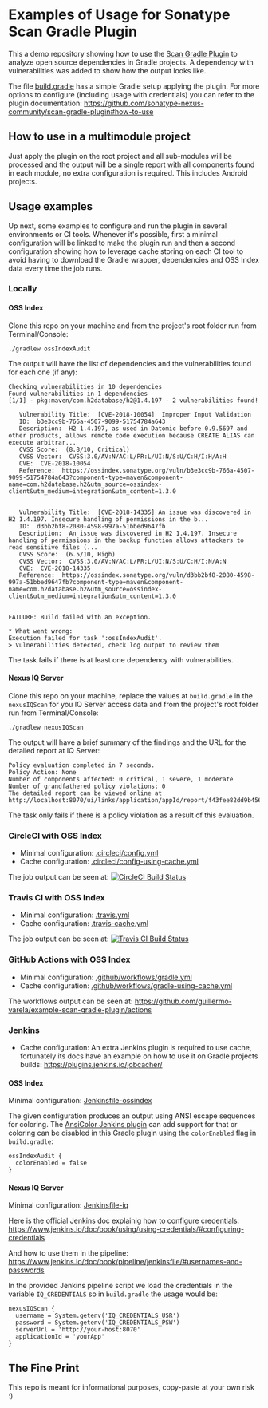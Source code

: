 # Examples of Usage for Sonatype Scan Gradle Plugin

This a demo repository showing how to use the [Scan Gradle Plugin](https://github.com/sonatype-nexus-community/scan-gradle-plugin) to analyze open source dependencies in Gradle projects. A dependency with vulnerabilities was added to show how the output looks like.

The file [build.gradle](build.gradle) has a simple Gradle setup applying the plugin. For more options to configure (including usage with credentials) you can refer to the plugin documentation: https://github.com/sonatype-nexus-community/scan-gradle-plugin#how-to-use

## How to use in a multimodule project
Just apply the plugin on the root project and all sub-modules will be processed and the output will be a single report with all components found in each module, no extra configuration is required. This includes Android projects.

## Usage examples
Up next, some examples to configure and run the plugin in several environments or CI tools. Whenever it's possible, first a minimal configuration will be linked to make the plugin run and then a second configuration showing how to leverage cache storing on each CI tool to avoid having to download the Gradle wrapper, dependencies and OSS Index data every time the job runs.

### Locally
#### OSS Index
Clone this repo on your machine and from the project's root folder run from Terminal/Console:

`./gradlew ossIndexAudit`

The output will have the list of dependencies and the vulnerabilities found for each one (if any):
```
Checking vulnerabilities in 10 dependencies
Found vulnerabilities in 1 dependencies
[1/1] - pkg:maven/com.h2database/h2@1.4.197 - 2 vulnerabilities found!

   Vulnerability Title:  [CVE-2018-10054]  Improper Input Validation
   ID:  b3e3cc9b-766a-4507-9099-51754784a643
   Description:  H2 1.4.197, as used in Datomic before 0.9.5697 and other products, allows remote code execution because CREATE ALIAS can execute arbitrar...
   CVSS Score:  (8.8/10, Critical)
   CVSS Vector:  CVSS:3.0/AV:N/AC:L/PR:L/UI:N/S:U/C:H/I:H/A:H
   CVE:  CVE-2018-10054
   Reference:  https://ossindex.sonatype.org/vuln/b3e3cc9b-766a-4507-9099-51754784a643?component-type=maven&component-name=com.h2database.h2&utm_source=ossindex-client&utm_medium=integration&utm_content=1.3.0


   Vulnerability Title:  [CVE-2018-14335] An issue was discovered in H2 1.4.197. Insecure handling of permissions in the b...
   ID:  d3bb2bf8-2080-4598-997a-51bbed9647fb
   Description:  An issue was discovered in H2 1.4.197. Insecure handling of permissions in the backup function allows attackers to read sensitive files (...
   CVSS Score:  (6.5/10, High)
   CVSS Vector:  CVSS:3.0/AV:N/AC:L/PR:L/UI:N/S:U/C:H/I:N/A:N
   CVE:  CVE-2018-14335
   Reference:  https://ossindex.sonatype.org/vuln/d3bb2bf8-2080-4598-997a-51bbed9647fb?component-type=maven&component-name=com.h2database.h2&utm_source=ossindex-client&utm_medium=integration&utm_content=1.3.0


FAILURE: Build failed with an exception.

* What went wrong:
Execution failed for task ':ossIndexAudit'.
> Vulnerabilities detected, check log output to review them
```

The task fails if there is at least one dependency with vulnerabilities.

#### Nexus IQ Server
Clone this repo on your machine, replace the values at `build.gradle` in the `nexusIQScan` for you IQ Server access data and from the project's root folder run from Terminal/Console:

`./gradlew nexusIQScan`

The output will have a brief summary of the findings and the URL for the detailed report at IQ Server:
```
Policy evaluation completed in 7 seconds.
Policy Action: None
Number of components affected: 0 critical, 1 severe, 1 moderate
Number of grandfathered policy violations: 0
The detailed report can be viewed online at http://localhost:8070/ui/links/application/appId/report/f43fee82dd9b4566b43c227da2842f83
```

The task only fails if there is a policy violation as a result of this evaluation.

### CircleCI with OSS Index
- Minimal configuration: [.circleci/config.yml](.circleci/config.yml)
- Cache configuration: [.circleci/config-using-cache.yml](.circleci/config-using-cache.yml)

The job output can be seen at: [![CircleCI Build Status](https://circleci.com/gh/guillermo-varela/example-scan-gradle-plugin.svg?style=shield "CircleCI Build Status")](https://circleci.com/gh/guillermo-varela/example-scan-gradle-plugin)

### Travis CI with OSS Index
- Minimal configuration: [.travis.yml](.travis.yml)
- Cache configuration: [.travis-cache.yml](.travis-cache.yml)

The job output can be seen at: [![Travis CI Build Status](https://travis-ci.com/guillermo-varela/example-scan-gradle-plugin.svg?branch=master)](https://travis-ci.com/guillermo-varela/example-scan-gradle-plugin)

### GitHub Actions with OSS Index
- Minimal configuration: [.github/workflows/gradle.yml](.github/workflows/gradle.yml)
- Cache configuration: [.github/workflows/gradle-using-cache.yml](.github/workflows/gradle-using-cache.yml)

The workflows output can be seen at: https://github.com/guillermo-varela/example-scan-gradle-plugin/actions

### Jenkins
- Cache configuration: An extra Jenkins plugin is required to use cache, fortunately its docs have an example on how to use it on Gradle projects builds: https://plugins.jenkins.io/jobcacher/

#### OSS Index
Minimal configuration: [Jenkinsfile-ossindex](Jenkinsfile-ossindex)

The given configuration produces an output using ANSI escape sequences for coloring.
The [AnsiColor Jenkins plugin](https://plugins.jenkins.io/ansicolor/) can add support for that or coloring can be disabled in this Gradle plugin using the `colorEnabled` flag in `build.gradle`:

```
ossIndexAudit {
  colorEnabled = false
}
```

#### Nexus IQ Server
Minimal configuration: [Jenkinsfile-iq](Jenkinsfile-iq)

Here is the official Jenkins doc explainig how to configure credentials: https://www.jenkins.io/doc/book/using/using-credentials/#configuring-credentials

And how to use them in the pipeline: https://www.jenkins.io/doc/book/pipeline/jenkinsfile/#usernames-and-passwords

In the provided Jenkins pipeline script we load the credentials in the variable `IQ_CREDENTIALS` so in `build.gradle` the usage would be:

```
nexusIQScan {
  username = System.getenv('IQ_CREDENTIALS_USR')
  password = System.getenv('IQ_CREDENTIALS_PSW')
  serverUrl = 'http://your-host:8070'
  applicationId = 'yourApp'
}
```

## The Fine Print
This repo is meant for informational purposes, copy-paste at your own risk :)
